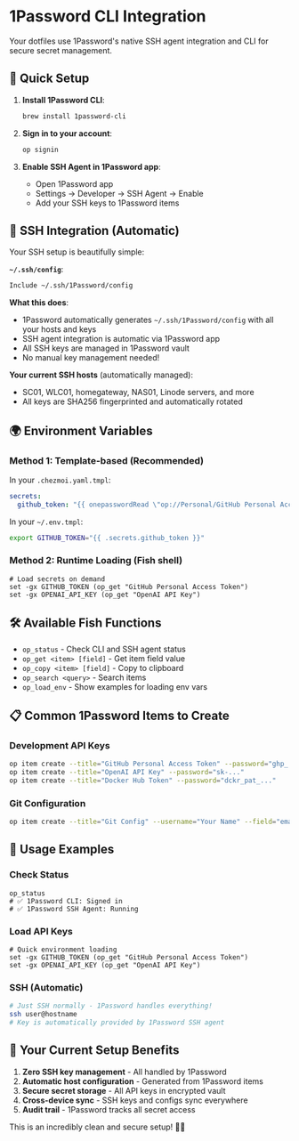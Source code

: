 # 1Password CLI Integration

Your dotfiles use 1Password's native SSH agent integration and CLI for secure secret management.

## 🚀 Quick Setup

1. **Install 1Password CLI**:
   ```bash
   brew install 1password-cli
   ```

2. **Sign in to your account**:
   ```bash
   op signin
   ```

3. **Enable SSH Agent in 1Password app**:
   - Open 1Password app
   - Settings → Developer → SSH Agent → Enable
   - Add your SSH keys to 1Password items

## 🔐 SSH Integration (Automatic)

Your SSH setup is beautifully simple:

**`~/.ssh/config`**:
```bash
Include ~/.ssh/1Password/config
```

**What this does**:
- 1Password automatically generates `~/.ssh/1Password/config` with all your hosts and keys
- SSH agent integration is automatic via 1Password app
- All SSH keys are managed in 1Password vault
- No manual key management needed!

**Your current SSH hosts** (automatically managed):
- SC01, WLC01, homegateway, NAS01, Linode servers, and more
- All keys are SHA256 fingerprinted and automatically rotated

## 🌍 Environment Variables

### Method 1: Template-based (Recommended)

In your `.chezmoi.yaml.tmpl`:
```yaml
secrets:
  github_token: "{{ onepasswordRead \"op://Personal/GitHub Personal Access Token/password\" }}"
```

In your `~/.env.tmpl`:
```bash
export GITHUB_TOKEN="{{ .secrets.github_token }}"
```

### Method 2: Runtime Loading (Fish shell)

```fish
# Load secrets on demand
set -gx GITHUB_TOKEN (op_get "GitHub Personal Access Token")
set -gx OPENAI_API_KEY (op_get "OpenAI API Key")
```

## 🛠 Available Fish Functions

- `op_status` - Check CLI and SSH agent status
- `op_get <item> [field]` - Get item field value
- `op_copy <item> [field]` - Copy to clipboard  
- `op_search <query>` - Search items
- `op_load_env` - Show examples for loading env vars

## 📋 Common 1Password Items to Create

### Development API Keys
```bash
op item create --title="GitHub Personal Access Token" --password="ghp_..."
op item create --title="OpenAI API Key" --password="sk-..."
op item create --title="Docker Hub Token" --password="dckr_pat_..."
```

### Git Configuration
```bash
op item create --title="Git Config" --username="Your Name" --field="email=you@example.com"
```

## 🔧 Usage Examples

### Check Status
```fish
op_status
# ✅ 1Password CLI: Signed in
# ✅ 1Password SSH Agent: Running
```

### Load API Keys
```fish
# Quick environment loading
set -gx GITHUB_TOKEN (op_get "GitHub Personal Access Token")
set -gx OPENAI_API_KEY (op_get "OpenAI API Key")
```

### SSH (Automatic)
```bash
# Just SSH normally - 1Password handles everything!
ssh user@hostname
# Key is automatically provided by 1Password SSH agent
```

## 🎯 Your Current Setup Benefits

1. **Zero SSH key management** - All handled by 1Password
2. **Automatic host configuration** - Generated from 1Password items  
3. **Secure secret storage** - All API keys in encrypted vault
4. **Cross-device sync** - SSH keys and configs sync everywhere
5. **Audit trail** - 1Password tracks all secret access

This is an incredibly clean and secure setup! 🔐✨
